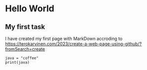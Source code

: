 # Hello World

## My first task
I have created my first page with MarkDown accroding to https://terokarvinen.com/2023/create-a-web-page-using-github/?fromSearch=create

    java = "coffee"
    print(java)
